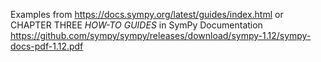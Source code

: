 Examples from 
https://docs.sympy.org/latest/guides/index.html
or 
CHAPTER THREE *HOW-TO GUIDES* in SymPy Documentation
https://github.com/sympy/sympy/releases/download/sympy-1.12/sympy-docs-pdf-1.12.pdf
